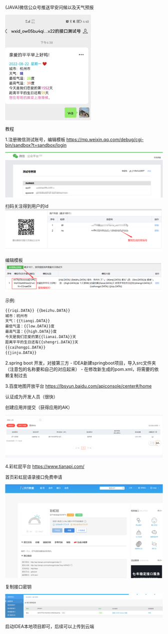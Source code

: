 (JAVA)微信公众号推送早安问候以及天气预报

<img src="README.assets/image-20220822170900727.png" alt="image-20220822170900727" style="zoom:33%;" />

教程

1.注册微信测试账号，编辑模板
https://mp.weixin.qq.com/debug/cgi-bin/sandbox?t=sandbox/login

![image-20220822171042090](README.assets/image-20220822171042090.png)

扫码关注得到用户的id
![image-20220822171323069](README.assets/image-20220822171323069.png)

编辑模板
![image-20220822171603879](README.assets/image-20220822171603879.png)

示例:

```txt
{{riqi.DATA}} {{beizhu.DATA}} 
城市：杭州市
天气：{{tianqi.DATA}} 
最低气温：{{low.DATA}}度 
最高气温：{{high.DATA}}度 
今天是我们恋爱的第{{lianai.DATA}}天 
距离平平的生日还有{{shengri.DATA}}天 
{{caihongpi.DATA}} 
{{jinju.DATA}}
```

2.spring boot 开发，对接第三方
	- IDEA新建springboot项目，导入src文件夹（注意包的名称要和自己的对应起来）
	- 在修改新生成的pom.xml，将需要的依赖复制过去

3.百度地图开放平台
https://lbsyun.baidu.com/apiconsole/center#/home

认证成为开发人员（很快）

创建应用并提交（获得应用的AK）

![image-20220822173128465](README.assets/image-20220822173128465.png)

4.彩虹屁平台
https://www.tianapi.com/

首页彩虹屁语录接口免费申请

![image-20220822173300845](README.assets/image-20220822173300845.png)

复制接口密钥

![image-20220822173553802](README.assets/image-20220822173553802.png)

启动IDEA本地项目即可，后续可以上传到云端